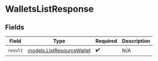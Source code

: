 # WalletsListResponse


## Fields

| Field                                                        | Type                                                         | Required                                                     | Description                                                  |
| ------------------------------------------------------------ | ------------------------------------------------------------ | ------------------------------------------------------------ | ------------------------------------------------------------ |
| `result`                                                     | [models.ListResourceWallet](../models/listresourcewallet.md) | :heavy_check_mark:                                           | N/A                                                          |